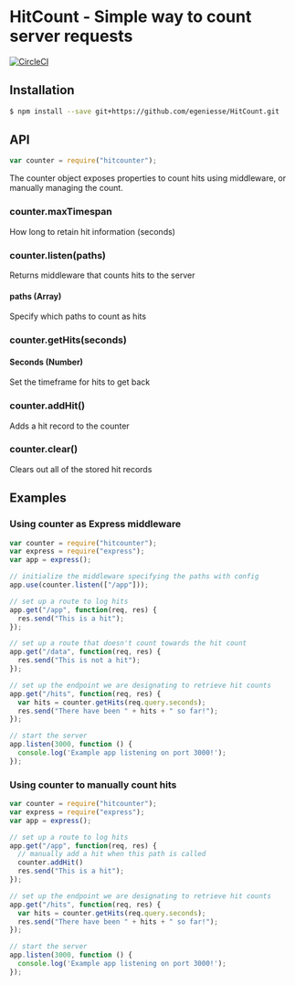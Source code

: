 # HitCount - Simple way to count server requests

[![CircleCI](https://circleci.com/gh/egeniesse/HitCount.svg?style=svg)](https://circleci.com/gh/egeniesse/HitCount)


## Installation

```bash
$ npm install --save git+https://github.com/egeniesse/HitCount.git
```

## API

```js
var counter = require("hitcounter");
```
The counter object exposes properties to count hits using middleware, or manually managing the count.

### counter.maxTimespan
How long to retain hit information (seconds)

### counter.listen(paths)
Returns middleware that counts hits to the server
#### paths (Array)
Specify which paths to count as hits

### counter.getHits(seconds)
#### Seconds (Number)
Set the timeframe for hits to get back

### counter.addHit()
Adds a hit record to the counter

### counter.clear()
Clears out all of the stored hit records

## Examples

### Using counter as Express middleware

```js
var counter = require("hitcounter");
var express = require("express");
var app = express();

// initialize the middleware specifying the paths with config
app.use(counter.listen(["/app"]));

// set up a route to log hits
app.get("/app", function(req, res) {
  res.send("This is a hit");
});

// set up a route that doesn't count towards the hit count
app.get("/data", function(req, res) {
  res.send("This is not a hit");
});

// set up the endpoint we are designating to retrieve hit counts
app.get("/hits", function(req, res) {
  var hits = counter.getHits(req.query.seconds);
  res.send("There have been " + hits + " so far!");
});

// start the server
app.listen(3000, function () {
  console.log('Example app listening on port 3000!');
});
```

### Using counter to manually count hits

```js
var counter = require("hitcounter");
var express = require("express");
var app = express();

// set up a route to log hits
app.get("/app", function(req, res) {
  // manually add a hit when this path is called
  counter.addHit()
  res.send("This is a hit");
});

// set up the endpoint we are designating to retrieve hit counts
app.get("/hits", function(req, res) {
  var hits = counter.getHits(req.query.seconds);
  res.send("There have been " + hits + " so far!");
});

// start the server
app.listen(3000, function () {
  console.log('Example app listening on port 3000!');
});
```
